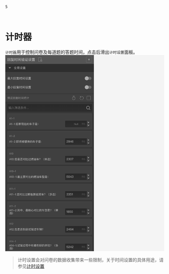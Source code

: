 ```index
5
```
```tag

```
```summary

```
# 计时器

`计时器`用于控制问卷及每道题的答题时间，点击后滑出`计时设置`面板。
<img src='../../assets/snapshots/kit/timing.png'>

> 计时设置会对问卷的数据收集带来一些限制，关于时间设置的具体用途，请参见[计时设置](../../17advancedFunction/05timeSetting.md)

